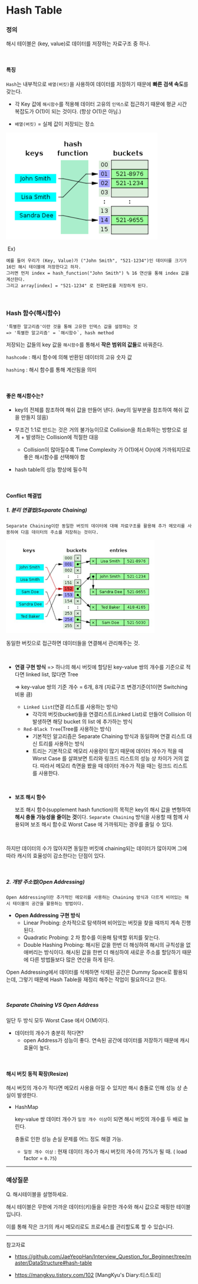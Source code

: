 # Hash Table

### 정의

해시 테이블은 (key, value)로 데이터를 저장하는 자료구조 중 하나.

<br>

#### 특징

`Hash`는 내부적으로 `배열(버킷)`을 사용하여 데이터를 저장하기 때문에 **빠른 검색 속도**를 갖는다.

- 각 Key 값에 `해시함수`를 적용해 데이터 고유의 `인덱스`로 접근하기 때문에 평균 시간 복잡도가 O(1)이 되는 것이다. (항상 O(1)은 아님.)

- `배열(버킷)` = 실제 값이 저장되는 장소


<img src="image\image-20220616135542550.png" />



​	Ex) 

```
예를 들어 우리가 (Key, Value)가 ("John Smith", "521-1234")인 데이터를 크기가 16인 해시 테이블에 저장한다고 하자. 
그러면 먼저 index = hash_function("John Smith") % 16 연산을 통해 index 값을 계산한다. 
그리고 array[index] = "521-1234" 로 전화번호를 저장하게 된다.
```

<br>

### Hash 함수(해시함수)

```
'특별한 알고리즘'이란 것을 통해 고유한 인덱스 값을 설정하는 것 
=> '특별한 알고리즘' = `해시함수`, hash method
```

저장되는 값들의 key 값을 `해시함수`를 통해서 **작은 범위의 값들**로 바꿔준다.

`hashcode` : 해시 함수에 의해 반환된 데이터의 고유 숫자 값

`hashing` : 해시 함수를 통해 계산됨을 의미

<br>

#### 좋은 해시함수는?

- key의 전체를 참조하여 해쉬 값을 만들어 낸다. (key의 일부분을 참조하여 해쉬 값을 만들지 않음)

- 무조건 1:1로 만드는 것은 거의 불가능이므로 Collision을 최소화하는 방향으로 설계 + 발생하는 Collision에 적절한 대응
  - Collision이 많아질수록  Time Complexity 가 O(1)에서 O(n)에 가까워지므로 좋은 해시함수를 선택해야 함
- hash table의 성능 향상에 필수적

<br>

#### Conflict 해결법

##### 1. 분리 연결법(Separate Chaining)

```
Separate Chaining이란 동일한 버킷의 데이터에 대해 자료구조를 활용해 추가 메모리를 사용하여 다음 데이터의 주소를 저장하는 것이다.
```

<img src="image\해쉬_분리연결법.JPG" style="zoom: 67%;" />

동일한 버킷으로 접근하면 데이터들을 연결해서 관리해주는 것.

<br>

- **연결 구현 방식** 
  => 하나의 해시 버킷에 할당된 key-value 쌍의 개수를 기준으로 
  	적다면 linked list, 많다면 Tree

  =>  key-value 쌍의 기준 개수 = 6개, 8개 (자료구조 변경기준이1이면 Switching 비용 큼)

  - `Linked List`(연결 리스트를 사용하는 방식)
    - 각각의 버킷(bucket)들을 연결리스트(Linked List)로 만들어 Collision 이 발생하면 해당 bucket 의 list 에 추가하는 방식
  - `Red-Black Tree`(Tree를 사용하는 방식)
    - 기본적인 알고리즘은 Separate Chaining 방식과 동일하며 연결 리스트 대신 트리를 사용하는 방식
    - 트리는 기본적으로 메모리 사용량이 많기 때문에 데이터 개수가 적을 때 Worst Case 를 살펴보면 트리와 링크드 리스트의 성능 상 차이가 거의 없다. 따라서 메모리 측면을 봤을 때 데이터 개수가 적을 때는 링크드 리스트를 사용한다.

<br>

- **보조 해시 함수**

  보조 해시 함수(supplement hash function)의 목적은 key의 해시 값을 변형하여 **해시 충돌 가능성을 줄이는 것**이다. `Separate Chaining` 방식을 사용할 때 함께 사용되며 보조 해시 함수로 Worst Case 에 가까워지는 경우를 줄일 수 있다.

<br>

하지만 데이터의 수가 많아지면 동일한 버킷에 chaining되는 데이터가 많아지며 그에 따라 캐시의 효율성이 감소한다는 단점이 있다.

<br>

##### 2. 개방 주소법(Open Addressing)

```
Open Addressing이란 추가적인 메모리를 사용하는 Chaining 방식과 다르게 비어있는 해시 테이블의 공간을 활용하는 방법이다.
```

- **Open Addressing 구현 방식**
  - Linear Probing: 순차적으로 탐색하며 비어있는 버킷을 찾을 때까지 계속 진행된다.
  - Quadratic Probing: 2 차 함수를 이용해 탐색할 위치를 찾는다.
  - Double Hashing Probing: 해시된 값을 한번 더 해싱하여 해시의 규칙성을 없애버리는 방식이다. 해시된 값을 한번 더 해싱하여 새로운 주소를 할당하기 때문에 다른 방법들보다 많은 연산을 하게 된다.

Open Addressing에서 데이터를 삭제하면 삭제된 공간은 Dummy Space로 활용되는데, 그렇기 때문에 Hash Table을 재정리 해주는 작업이 필요하다고 한다.

<br>

##### Separate Chaining  VS  Open Address

일단 두 방식 모두 Worst Case 에서 O(M)이다. 

- 데이터의 개수가 충분히 적다면?
  - open Address가 성능이 좋다. 연속된 공간에 데이터를 저장하기 때문에 캐시 효율이 높다.

<br>

#### 해시 버킷 동적 확장(Resize)

해시 버킷의 개수가 적다면 메모리 사용을 아낄 수 있지만 해시 충돌로 인해 성능 상 손실이 발생한다.

- HashMap

  key-value 쌍 데이터 개수가 `일정 개수 이상`이 되면 해시 버킷의 개수를 두 배로 늘린다.

  충돌로 인한 성능 손실 문제를 어느 정도 해결 가능.

  - `일정 개수 이상` 
    : 현재 데이터 개수가 해시 버킷의 개수의 75%가 될 때. ( load factor = `0.75`)



<hr>

### 예상질문

Q. 해시테이블을 설명하세요.

해시 테이블은 무한에 가까운 데이터(키)들을 유한한 개수와 해시 값으로 매핑한 테이블입니다.

이를 통해 작은 크기의 캐시 메모리로도 프로세스를 관리할도록 할 수 있습니다.







<hr>

참고자료

- https://github.com/JaeYeopHan/Interview_Question_for_Beginner/tree/master/DataStructure#hash-table

- https://mangkyu.tistory.com/102 [MangKyu's Diary:티스토리]

